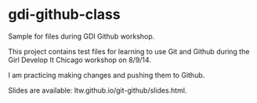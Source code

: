 gdi-github-class
================

Sample for files during GDI Github workshop.

This project contains test files for learning to use Git and Github during the Girl Develop It Chicago workshop on 8/9/14.

I am practicing making changes and pushing them to Github.

Slides are available: ltw.github.io/git-github/slides.html.